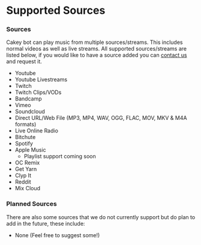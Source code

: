 # Supported Sources

### Sources

Cakey bot can play music from multiple sources/streams. This includes normal videos as well as live streams. All supported sources/streams are listed below, if you would like to have a source added you can [contact us](https://discordapp.com/invite/V73eTwK) and request it.

* Youtube&#x20;
* Youtube Livestreams
* Twitch
* Twitch Clips/VODs
* Bandcamp
* Vimeo
* Soundcloud
* Direct URL/Web File (MP3, MP4, WAV, OGG, FLAC, MOV, MKV & M4A formats)
* Live Online Radio
* Bitchute
* Spotify
* Apple Music
  * Playlist support coming soon
* OC Remix
* Get Yarn
* Clyp It
* Reddit
* Mix Cloud

### **Planned Sources**

There are also some sources that we do not currently support but do plan to add in the future, these include:

* None (Feel free to suggest some!)
